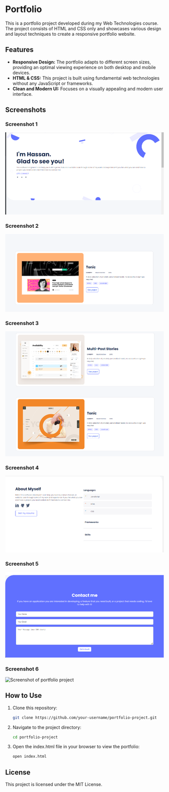 # Portfolio

This is a portfolio project developed during my Web Technologies course. The project consists of HTML and CSS only and showcases various design and layout techniques to create a responsive portfolio website.

## Features
- **Responsive Design:** The portfolio adapts to different screen sizes, providing an optimal viewing experience on both desktop and mobile devices.
- **HTML & CSS:** This project is built using fundamental web technologies without any JavaScript or frameworks.
- **Clean and Modern UI:** Focuses on a visually appealing and modern user interface.

## Screenshots

### Screenshot 1
![Screenshot of portfolio project](./screenshot1.png)

### Screenshot 2
![Screenshot of portfolio project](./screenshot2.png)

### Screenshot 3
![Screenshot of portfolio project](./screenshot3.png)

### Screenshot 4
![Screenshot of portfolio project](./screenshot4.png)

### Screenshot 5
![Screenshot of portfolio project](./screenshot5.png)

### Screenshot 6
![Screenshot of portfolio project](./screenshot6.png)

## How to Use

1. Clone this repository:
   ```bash
   git clone https://github.com/your-username/portfolio-project.git
2. Navigate to the project directory:
     ```bash
    cd portfolio-project
3. Open the index.html file in your browser to view the portfolio:
     ```bash
     open index.html
## License
This project is licensed under the MIT License.


